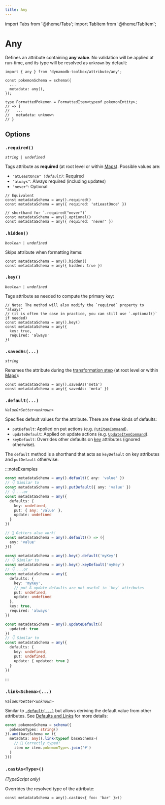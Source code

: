 ```yaml
---
title: Any
---
```


import Tabs from '@theme/Tabs';
import TabItem from '@theme/TabItem';

# Any

Defines an attribute containing **any value**. No validation will be applied at run-time, and its type will be resolved as `unknown` by default:

```tsx
import { any } from 'dynamodb-toolbox/attribute/any';

const pokemonSchema = schema({
  ...
  metadata: any(),
});

type FormattedPokemon = FormattedItem<typeof pokemonEntity>;
// => {
//   ...
//   metadata: unknown
// }
```

## Options

### `.required()`

<p style={{ marginTop: '-15px' }}><i><code>string | undefined</code></i></p>

Tags attribute as **required** (at root level or within [Maps](./8-maps.md)). Possible values are:

- <code>"atLeastOnce" <i>(default)</i></code>: Required
- `"always"`: Always required (including updates)
- `"never"`: Optional

```tsx
// Equivalent
const metadataSchema = any().required()
const metadataSchema = any({ required: 'atLeastOnce' })

// shorthand for `.required("never")`
const metadataSchema = any().optional()
const metadataSchema = any({ required: 'never' })
```

### `.hidden()`

<p style={{ marginTop: '-15px' }}><i><code>boolean | undefined</code></i></p>

Skips attribute when formatting items:

```tsx
const metadataSchema = any().hidden()
const metadataSchema = any({ hidden: true })
```

### `.key()`

<p style={{ marginTop: '-15px' }}><i><code>boolean | undefined</code></i></p>

Tags attribute as needed to compute the primary key:

```tsx
// Note: The method will also modify the `required` property to "always"
// (it is often the case in practice, you can still use `.optional()` if needed)
const metadataSchema = any().key()
const metadataSchema = any({
  key: true,
  required: 'always'
})
```

### `.savedAs(...)`

<p style={{ marginTop: '-15px' }}><i><code>string</code></i></p>

Renames the attribute during the [transformation step](../4-schemas/4-actions/1-parse.md) (at root level or within [Maps](./8-maps.md)):

```tsx
const metadataSchema = any().savedAs('meta')
const metadataSchema = any({ savedAs: 'meta' })
```

### `.default(...)`

<p style={{ marginTop: '-15px' }}><i><code>ValueOrGetter&lt;unknown&gt;</code></i></p>

Specifies default values for the attribute. There are three kinds of defaults:

- `putDefault`: Applied on put actions (e.g. [`PutItemCommand`](../3-entities/3-actions/2-put-item/index.md)).
- `updateDefault`: Applied on update actions (e.g. [`UpdateItemCommand`](../3-entities/3-actions/3-update-item/index.md)).
- `keyDefault`: Overrides other defaults on [key](#key) attributes (ignored otherwise).

The `default` method is a shorthand that acts as `keyDefault` on key attributes and `putDefault` otherwise:

:::noteExamples

<Tabs>
<TabItem value="put" label="Put">

```ts
const metadataSchema = any().default({ any: 'value' })
// 👇 Similar to
const metadataSchema = any().putDefault({ any: 'value' })
// 👇 ...or
const metadataSchema = any({
  defaults: {
    key: undefined,
    put: { any: 'value' },
    update: undefined
  }
})

// 🙌 Getters also work!
const metadataSchema = any().default(() => ({
  any: 'value'
}))
```

</TabItem>
<TabItem value="key" label="Key">

```ts
const metadataSchema = any().key().default('myKey')
// 👇 Similar to
const metadataSchema = any().key().keyDefault('myKey')
// 👇 ...or
const metadataSchema = any({
  defaults: {
    key: 'myKey',
    // put & update defaults are not useful in `key` attributes
    put: undefined,
    update: undefined
  },
  key: true,
  required: 'always'
})
```

</TabItem>
<TabItem value="update" label="Update">

```ts
const metadataSchema = any().updateDefault({
  updated: true
})
// 👇 Similar to
const metadataSchema = any({
  defaults: {
    key: undefined,
    put: undefined,
    update: { updated: true }
  }
})
```

</TabItem>
</Tabs>

:::

### `.link<Schema>(...)`

<p style={{ marginTop: '-15px' }}><i><code>ValueOrGetter&lt;unknown&gt;</code></i></p>

Similar to [`.default(...)`](#default) but allows deriving the default value from other attributes. See [Defaults and Links](../4-schemas/3-defaults-and-links/index.md) for more details:

```ts
const pokemonSchema = schema({
  pokemonTypes: string()
}).and(baseSchema => ({
  metadata: any().link<typeof baseSchema>(
    // 🙌 Correctly typed!
    item => item.pokemonTypes.join('#')
  )
}))
```

### `.castAs<Type>()`

<p style={{ marginTop: '-15px' }}><i>(TypeScript only)</i></p>

Overrides the resolved type of the attribute:

```tsx
const metadataSchema = any().castAs<{ foo: 'bar' }>()
```
